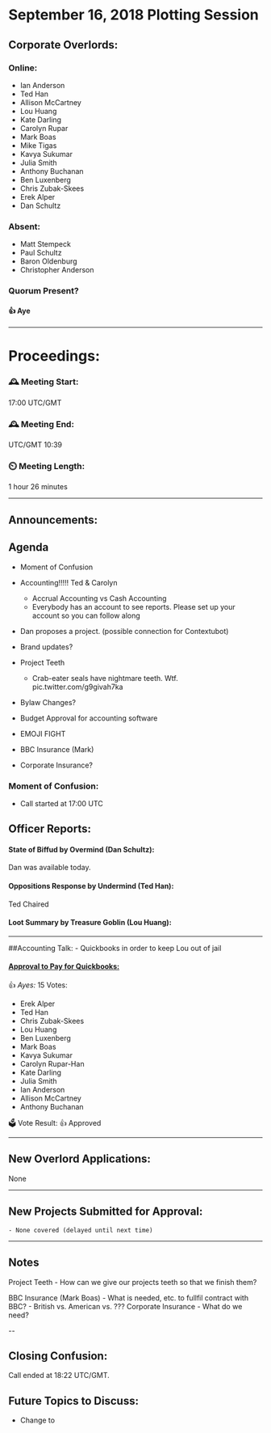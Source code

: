 # September 16, 2018 Plotting Session

## Corporate Overlords:

### Online:

- Ian Anderson
- Ted Han
- Allison McCartney
- Lou Huang
- Kate Darling
- Carolyn Rupar
- Mark Boas
- Mike Tigas
- Kavya Sukumar
- Julia Smith
- Anthony Buchanan
- Ben Luxenberg
- Chris Zubak-Skees
- Erek Alper
- Dan Schultz


### Absent:

- Matt Stempeck
- Paul Schultz
- Baron Oldenburg
- Christopher Anderson

### Quorum Present?

#### 👍 Aye

---

# Proceedings:

### 🕰️ Meeting Start:

17:00 UTC/GMT

### 🕰️ Meeting End:

 UTC/GMT 10:39

### ⏲️ Meeting Length:

1 hour 26 minutes

---

## Announcements:

### 

## Agenda

- Moment of Confusion
- Accounting!!!!! Ted & Carolyn
	- Accrual Accounting vs Cash Accounting
	- Everybody has an account to see reports. Please set up your account so you can follow along


- Dan proposes a project. (possible connection for Contextubot)

- Brand updates?
- Project Teeth
	- Crab-eater seals have nightmare teeth. Wtf. pic.twitter.com/g9givah7ka

- Bylaw Changes?
- Budget Approval for accounting software
-  EMOJI FIGHT
- BBC Insurance (Mark)
- Corporate Insurance?





### Moment of Confusion:
- Call started at 17:00 UTC



## Officer Reports:


#### State of Biffud by Overmind (Dan Schultz):

Dan was available today.

#### Oppositions Response by Undermind (Ted Han):

Ted Chaired 

#### Loot Summary by Treasure Goblin (Lou Huang):



---

##Accounting Talk:
	- Quickbooks in order to keep Lou out of jail

#### [Approval to Pay for Quickbooks:](https://doodle.com/poll/v7qnktgfkx6ireba)

👍 *Ayes:*
15 Votes:

- Erek Alper
- Ted Han
- Chris Zubak-Skees
- Lou Huang
- Ben Luxenberg
- Mark Boas
- Kavya Sukumar
- Carolyn Rupar-Han
- Kate Darling
- Julia Smith
- Ian Anderson
- Allison McCartney
- Anthony Buchanan


🗳️  Vote Result: 👍 Approved



---

## New Overlord Applications:

None

---

## New Projects Submitted for Approval:
	- None covered (delayed until next time)

---

## Notes
Project Teeth
	- How can we give our projects teeth so that we finish them?
	
BBC Insurance (Mark Boas)
	- What is needed, etc. to fullfil contract with BBC?
	- British vs. American vs. ???
Corporate Insurance
	- What do we need?

--

## Closing Confusion:



Call ended at 18:22 UTC/GMT.

## Future Topics to Discuss:
- Change to 
